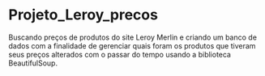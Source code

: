 # Projeto_Leroy_precos
Buscando preços de produtos do site Leroy Merlin e criando um banco de dados com a finalidade de gerenciar quais foram os produtos que tiveram seus preços alterados com o passar do tempo usando a biblioteca BeautifulSoup.
